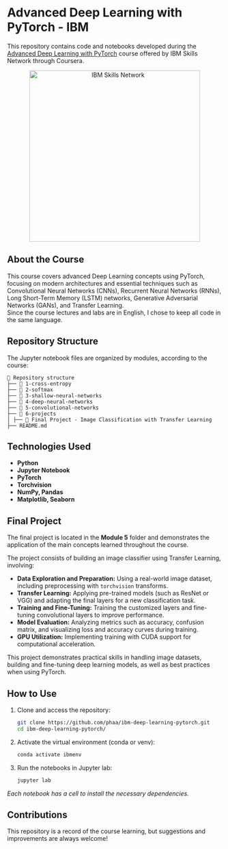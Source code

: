 # Advanced Deep Learning with PyTorch - IBM  

This repository contains code and notebooks developed during the [Advanced Deep Learning with PyTorch](https://www.coursera.org/learn/advanced-deep-learning-with-pytorch) course offered by IBM Skills Network through Coursera.  

<p align="center">
 <img src="https://cf-courses-data.s3.us.cloud-object-storage.appdomain.cloud/assets/logos/SN_web_lightmode.png" title="IBM Skills Network" width="400" />
</p>

## About the Course  
This course covers advanced Deep Learning concepts using PyTorch, focusing on modern architectures and essential techniques such as Convolutional Neural Networks (CNNs), Recurrent Neural Networks (RNNs), Long Short-Term Memory (LSTM) networks, Generative Adversarial Networks (GANs), and Transfer Learning.  
Since the course lectures and labs are in English, I chose to keep all code in the same language.

## Repository Structure  
The Jupyter notebook files are organized by modules, according to the course:
```
📁 Repository structure
├── 📁 1-cross-entropy
├── 📁 2-softmax
├── 📁 3-shallow-neural-networks
├── 📁 4-deep-neural-networks
├── 📁 5-convolutional-networks
├── 📁 6-projects
│ ├── 📝 Final Project - Image Classification with Transfer Learning
├── README.md
```

## Technologies Used  
- **Python**  
- **Jupyter Notebook**  
- **PyTorch**  
- **Torchvision**  
- **NumPy, Pandas**  
- **Matplotlib, Seaborn**  

## Final Project  
The final project is located in the **Module 5** folder and demonstrates the application of the main concepts learned throughout the course.

The project consists of building an image classifier using Transfer Learning, involving:

- **Data Exploration and Preparation:** Using a real-world image dataset, including preprocessing with `torchvision` transforms.
- **Transfer Learning:** Applying pre-trained models (such as ResNet or VGG) and adapting the final layers for a new classification task.
- **Training and Fine-Tuning:** Training the customized layers and fine-tuning convolutional layers to improve performance.
- **Model Evaluation:** Analyzing metrics such as accuracy, confusion matrix, and visualizing loss and accuracy curves during training.
- **GPU Utilization:** Implementing training with CUDA support for computational acceleration.

This project demonstrates practical skills in handling image datasets, building and fine-tuning deep learning models, as well as best practices when using PyTorch.

## How to Use  
1. Clone and access the repository:  
   ```bash
   git clone https://github.com/phaa/ibm-deep-learning-pytorch.git
   cd ibm-deep-learning-pytorch/
   ```
2. Activate the virtual environment (conda or venv):
   ```bash
   conda activate ibmenv
   ```
3. Run the notebooks in Jupyter lab:  
   ```bash
   jupyter lab
   ```
*Each notebook has a cell to install the necessary dependencies.* 

## Contributions  
This repository is a record of the course learning, but suggestions and improvements are always welcome!

